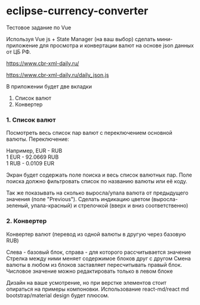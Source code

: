 # eclipse-currency-converter
Тестовое задание по Vue

Используя Vue js + State Manager (на ваш выбор) сделать мини-приложение для просмотра и конвертации валют на основе json данных от ЦБ РФ.

https://www.cbr-xml-daily.ru/

https://www.cbr-xml-daily.ru/daily_json.js

В приложении будет две вкладки
1. Список валют
2. Конвертер  


### 1. Список валют
   Посмотреть весь список пар валют с переключением основной валюты.
   Переключение:
   
   Например, EUR - RUB
   \
   1 EUR - 92.0669 RUB
   \
   1 RUB - 0.0109 EUR

Экран будет содержать поле поиска и весь список валютных пар. Поле поиска должно фильтровать список по названию валюты или её коду.

Так же показывать на сколько выросла/упала валюта от предыдущего значения (поле "Previous"). Сделать индикацию цветом (выросла-зеленый, упала-красный) и стрелочкой (вверх и вниз соответственно)

### 2. Конвертер
   Конвертер валют (перевод из одной валюты в другую через базовую RUB)

Слева - базовый блок, справа - для которого рассчитывается значение
Стрелка между ними меняет содержимое блоков друг с другом
Смена валюты в любом из блоков заставляет пересчитывать правый блок. Числовое значение можно редактировать только в левом блоке

Дизайн на ваше усмотрение, но при верстке элементов стоит опираться на примеры компоновки. Использование react-md/react md bootstrap/material design будет плюсом.
